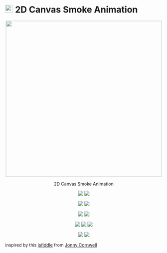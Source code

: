 # <img width=25 src="https://i.imgur.com/5Uymvk5.gif"> 2D Canvas Smoke Animation

<p align=center>
  <a href="https://bamdadsabbagh.github.io/2d-canvas-smoke-animation/"><img width=500 src="https://i.imgur.com/5Uymvk5.gif"></a>
</p>

<p align=center>
  2D Canvas Smoke Animation
</p>

<p align=center>
  <a href="https://github.com/bamdadsabbagh/2d-canvas-smoke-animation"><img src="https://img.shields.io/github/stars/bamdadsabbagh/2d-canvas-smoke-animation?label=git"></a>
  <img src="https://img.shields.io/github/license/bamdadsabbagh/2d-canvas-smoke-animation">
</p>

<p align=center>
  <img src="https://img.shields.io/github/languages/count/bamdadsabbagh/2d-canvas-smoke-animation">
  <img src="https://img.shields.io/github/languages/top/bamdadsabbagh/2d-canvas-smoke-animation">
</p>

<p align=center>
  <img src="https://img.shields.io/github/v/release/bamdadsabbagh/2d-canvas-smoke-animation">
  <img src="https://api.codeclimate.com/v1/badges/2085a2ecfa65cfc1701b/maintainability">
</p>

<p align=center>
  <img src="https://img.shields.io/david/bamdadsabbagh/2d-canvas-smoke-animation">
  <img src="https://img.shields.io/david/dev/bamdadsabbagh/2d-canvas-smoke-animation">
  <img src="https://img.shields.io/snyk/vulnerabilities/github/bamdadsabbagh/2d-canvas-smoke-animation">
</p>

<p align=center>
  <img src="https://img.shields.io/badge/ci-github--actions-yellowgreen">
  <img src="https://img.shields.io/badge/cd-github--pages-yellowgreen">
</p>

inspired by this [jsfiddle](https://jsfiddle.net/jonnyc/Ujz4P/3/) from [Jonny Cornwell](https://github.com/jonnycornwell)
